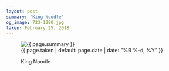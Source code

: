 ```yaml
---
layout: post
summary: 'King Noodle'
og_image: 723-1280.jpg
taken: February 25, 2018
---
```


<figure class="post">
<img alt="{{ page.summary }}" sizes="(min-width: 700px) 50vw, calc(100vw - 2rem)" src="{{ site.assets_url }}/723-640.jpg" srcset="{{ site.assets_url }}/723-320.jpg 320w, {{ site.assets_url }}/723-640.jpg 640w, {{ site.assets_url }}/723-960.jpg 960w, {{ site.assets_url }}/723-1280.jpg 1280w"/>
<figcaption>
<time>{{ page.taken | default: page.date | date: "%B %-d, %Y" }}</time>
<p>King Noodle</p>
</figcaption>
</figure>
